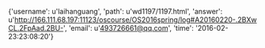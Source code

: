 {'username': u'laihanguang', 'path': u'wd1197/1197.html', 'answer': u'http://166.111.68.197:11123/oscourse/OS2016spring/log#A20160220-.2BXwCL.2FpAad.2BU-', 'email': u'493726661@qq.com', 'time': '2016-02-23:23:08:20'}